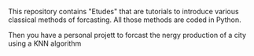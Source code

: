 This repository contains "Etudes" that are tutorials to introduce various classical methods of forcasting.
All those methods are coded in Python. 

Then you have a personal projett to forcast the nergy production of a city using a KNN algorithm
